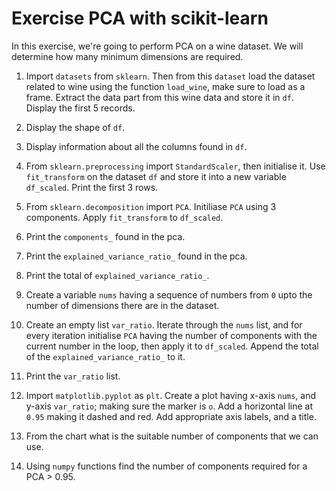 # Exercise PCA with scikit-learn

In this exercise, we're going to perform PCA on a wine dataset. We will determine how many minimum dimensions are required.

1. Import `datasets` from `sklearn`. Then from this `dataset` load the dataset related to wine using the function `load_wine`, make sure to load as a frame. Extract the data part from this wine data and store it in `df`. Display the first 5 records.

2. Display the shape of `df`.

3. Display information about all the columns found in `df`.

4. From `sklearn.preprocessing` import `StandardScaler`, then initialise it. Use `fit_transform` on the dataset `df` and store it into a new variable `df_scaled`. Print the first 3 rows.

5. From `sklearn.decomposition` import `PCA`. Initiliase `PCA` using 3 components. Apply `fit_transform` to `df_scaled`.

6. Print the `components_` found in the pca.

7. Print the `explained_variance_ratio_` found in the pca.

8. Print the total of  `explained_variance_ratio_`.

9. Create a variable `nums` having a sequence of numbers from `0` upto the number of dimensions there are in the dataset.

10. Create an empty list `var_ratio`. Iterate through the `nums` list, and for every iteration initialise `PCA` having the number of components with the current number in the loop, then apply it to `df_scaled`. Append the total of the `explained_variance_ratio_` to it.

11. Print the `var_ratio` list.

12. Import `matplotlib.pyplot` as `plt`. Create a plot having x-axis `nums`, and y-axis `var_ratio`; making sure the marker is `o`. Add a horizontal line at `0.95` making it dashed and red. Add appropriate axis labels, and a title.

13. From the chart what is the suitable number of components that we can use.

14. Using `numpy` functions find the number of components required for a PCA > 0.95.
